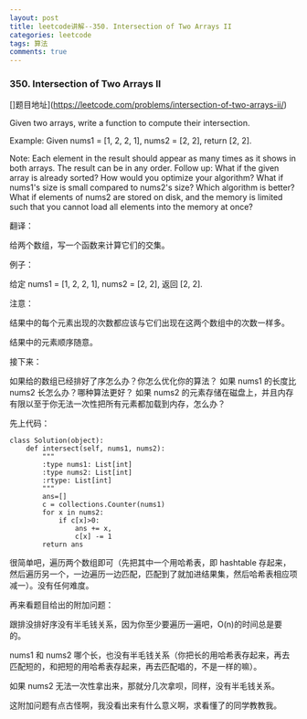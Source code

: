```yaml
---
layout: post
title: leetcode讲解--350. Intersection of Two Arrays II
categories: leetcode
tags: 算法
comments: true
---
```


### 350. Intersection of Two Arrays II

[]题目地址](https://leetcode.com/problems/intersection-of-two-arrays-ii/)

Given two arrays, write a function to compute their intersection.

Example:
Given nums1 = [1, 2, 2, 1], nums2 = [2, 2], return [2, 2].

Note:
Each element in the result should appear as many times as it shows in both arrays.
The result can be in any order.
Follow up:
What if the given array is already sorted? How would you optimize your algorithm?
What if nums1's size is small compared to nums2's size? Which algorithm is better?
What if elements of nums2 are stored on disk, and the memory is limited such that you cannot load all elements into the memory at once?

翻译：

给两个数组，写一个函数来计算它们的交集。

例子：

给定 nums1 = [1, 2, 2, 1], nums2 = [2, 2], 返回 [2, 2].

注意：

结果中的每个元素出现的次数都应该与它们出现在这两个数组中的次数一样多。

结果中的元素顺序随意。

接下来：

如果给的数组已经排好了序怎么办？你怎么优化你的算法？
如果 nums1 的长度比 nums2 长怎么办？哪种算法更好？
如果 nums2 的元素存储在磁盘上，并且内存有限以至于你无法一次性把所有元素都加载到内存，怎么办？

先上代码：

```
class Solution(object):
    def intersect(self, nums1, nums2):
        """
        :type nums1: List[int]
        :type nums2: List[int]
        :rtype: List[int]
        """
        ans=[]
        c = collections.Counter(nums1)
        for x in nums2:
            if c[x]>0:
                ans += x,
                c[x] -= 1
        return ans
```

很简单吧，遍历两个数组即可（先把其中一个用哈希表，即 hashtable 存起来，然后遍历另一个，一边遍历一边匹配，匹配到了就加进结果集，然后哈希表相应项减一）。没有任何难度。

再来看题目给出的附加问题：

跟排没排好序没有半毛钱关系，因为你至少要遍历一遍吧，O(n)的时间总是要的。

nums1 和 nums2 哪个长，也没有半毛钱关系（你把长的用哈希表存起来，再去匹配短的，和把短的用哈希表存起来，再去匹配唱的，不是一样的嘛）。

如果 nums2 无法一次性拿出来，那就分几次拿呗，同样，没有半毛钱关系。

这附加问题有点古怪啊，我没看出来有什么意义啊，求看懂了的同学教教我。
